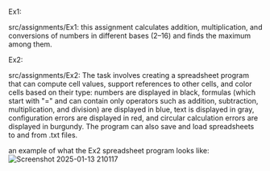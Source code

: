 Ex1:

src/assignments/Ex1: this assignment calculates addition, multiplication, and conversions of numbers in different bases (2–16) and finds the maximum among them. 

Ex2:

src/assignments/Ex2: The task involves creating a spreadsheet program that can compute cell values, support references to other cells, and color cells based on their type: numbers are displayed in black, formulas (which start with "=" and can contain only operators such as addition, subtraction, multiplication, and division) are displayed in blue, text is displayed in gray, configuration errors are displayed in red, and circular calculation errors are displayed in burgundy. The program can also save and load spreadsheets to and from .txt files.

an example of what the Ex2 spreadsheet program looks like:
![Screenshot 2025-01-13 210117](https://github.com/user-attachments/assets/339f699e-356f-490c-aba2-0c88c8009ec1)
